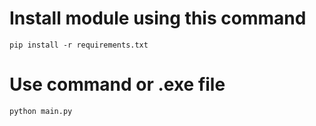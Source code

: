 # Install module using this command
```pip install -r requirements.txt```

# Use command or .exe file
```python main.py```